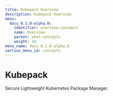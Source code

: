 ```yaml
---
title: Kubepack Overview
description: Kubepack Overview
menu:
  docs_0.1.0-alpha.0:
    identifier: overview-concepts
    name: Overview
    parent: what-concepts
    weight: 10
menu_name: docs_0.1.0-alpha.0
section_menu_id: concepts
---
```


# Kubepack

Secure Lightweight Kubernetes Package Manager.

